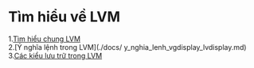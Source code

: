 # Tìm hiểu về LVM

1.[Tìm hiểu chung LVM](./docs/tim_hieu_LVM.md)  
2.[Ý nghĩa lệnh trong LVM](./docs/ y_nghia_lenh_vgdisplay_lvdisplay.md)
3.[Các kiểu lưu trữ trong LVM](./docs/lvm_striped_linear.md)